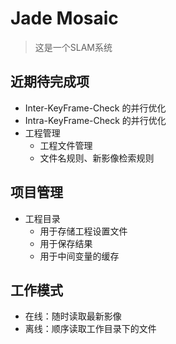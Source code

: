 # Jade Mosaic

> 这是一个SLAM系统

## 近期待完成项

* Inter-KeyFrame-Check 的并行优化
* Intra-KeyFrame-Check 的并行优化
* 工程管理
  * 工程文件管理
  * 文件名规则、新影像检索规则

## 项目管理

* 工程目录
  * 用于存储工程设置文件
  * 用于保存结果
  * 用于中间变量的缓存

## 工作模式

* 在线：随时读取最新影像
* 离线：顺序读取工作目录下的文件
